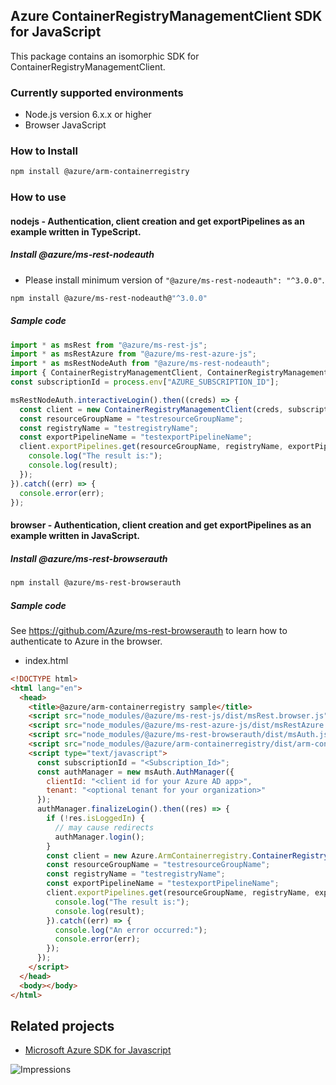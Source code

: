 ## Azure ContainerRegistryManagementClient SDK for JavaScript

This package contains an isomorphic SDK for ContainerRegistryManagementClient.

### Currently supported environments

- Node.js version 6.x.x or higher
- Browser JavaScript

### How to Install

```bash
npm install @azure/arm-containerregistry
```

### How to use

#### nodejs - Authentication, client creation and get exportPipelines as an example written in TypeScript.

##### Install @azure/ms-rest-nodeauth

- Please install minimum version of `"@azure/ms-rest-nodeauth": "^3.0.0"`.
```bash
npm install @azure/ms-rest-nodeauth@"^3.0.0"
```

##### Sample code

```typescript
import * as msRest from "@azure/ms-rest-js";
import * as msRestAzure from "@azure/ms-rest-azure-js";
import * as msRestNodeAuth from "@azure/ms-rest-nodeauth";
import { ContainerRegistryManagementClient, ContainerRegistryManagementModels, ContainerRegistryManagementMappers } from "@azure/arm-containerregistry";
const subscriptionId = process.env["AZURE_SUBSCRIPTION_ID"];

msRestNodeAuth.interactiveLogin().then((creds) => {
  const client = new ContainerRegistryManagementClient(creds, subscriptionId);
  const resourceGroupName = "testresourceGroupName";
  const registryName = "testregistryName";
  const exportPipelineName = "testexportPipelineName";
  client.exportPipelines.get(resourceGroupName, registryName, exportPipelineName).then((result) => {
    console.log("The result is:");
    console.log(result);
  });
}).catch((err) => {
  console.error(err);
});
```

#### browser - Authentication, client creation and get exportPipelines as an example written in JavaScript.

##### Install @azure/ms-rest-browserauth

```bash
npm install @azure/ms-rest-browserauth
```

##### Sample code

See https://github.com/Azure/ms-rest-browserauth to learn how to authenticate to Azure in the browser.

- index.html
```html
<!DOCTYPE html>
<html lang="en">
  <head>
    <title>@azure/arm-containerregistry sample</title>
    <script src="node_modules/@azure/ms-rest-js/dist/msRest.browser.js"></script>
    <script src="node_modules/@azure/ms-rest-azure-js/dist/msRestAzure.js"></script>
    <script src="node_modules/@azure/ms-rest-browserauth/dist/msAuth.js"></script>
    <script src="node_modules/@azure/arm-containerregistry/dist/arm-containerregistry.js"></script>
    <script type="text/javascript">
      const subscriptionId = "<Subscription_Id>";
      const authManager = new msAuth.AuthManager({
        clientId: "<client id for your Azure AD app>",
        tenant: "<optional tenant for your organization>"
      });
      authManager.finalizeLogin().then((res) => {
        if (!res.isLoggedIn) {
          // may cause redirects
          authManager.login();
        }
        const client = new Azure.ArmContainerregistry.ContainerRegistryManagementClient(res.creds, subscriptionId);
        const resourceGroupName = "testresourceGroupName";
        const registryName = "testregistryName";
        const exportPipelineName = "testexportPipelineName";
        client.exportPipelines.get(resourceGroupName, registryName, exportPipelineName).then((result) => {
          console.log("The result is:");
          console.log(result);
        }).catch((err) => {
          console.log("An error occurred:");
          console.error(err);
        });
      });
    </script>
  </head>
  <body></body>
</html>
```

## Related projects

- [Microsoft Azure SDK for Javascript](https://github.com/Azure/azure-sdk-for-js)

![Impressions](https://azure-sdk-impressions.azurewebsites.net/api/impressions/azure-sdk-for-js/sdk/containerregistry/arm-containerregistry/README.png)
